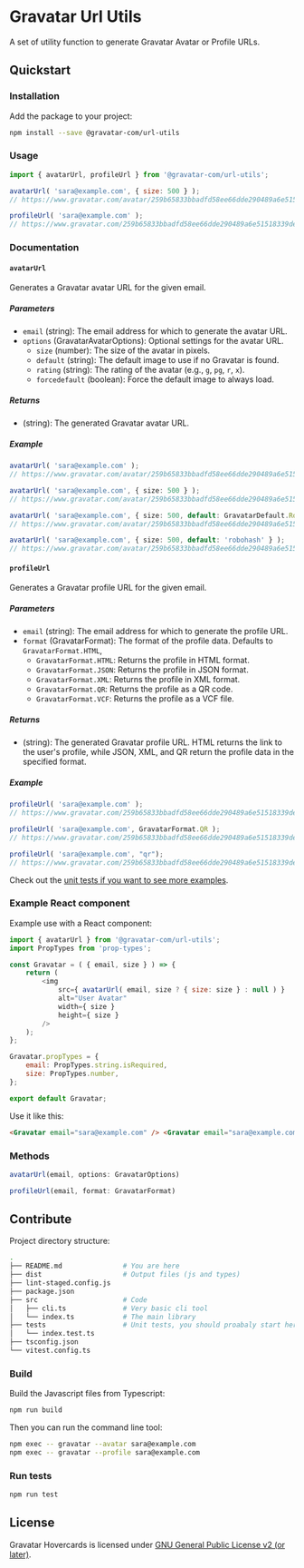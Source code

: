 # Gravatar Url Utils

A set of utility function to generate Gravatar Avatar or Profile URLs.

## Quickstart

### Installation

Add the package to your project:

```sh
npm install --save @gravatar-com/url-utils
```

### Usage

```js
import { avatarUrl, profileUrl } from '@gravatar-com/url-utils';

avatarUrl( 'sara@example.com', { size: 500 } );
// https://www.gravatar.com/avatar/259b65833bbadfd58ee66dde290489a6e51518339de4886d2331027751f0913a?size=500

profileUrl( 'sara@example.com' );
// https://www.gravatar.com/259b65833bbadfd58ee66dde290489a6e51518339de4886d2331027751f0913a
```

### Documentation

#### `avatarUrl`

Generates a Gravatar avatar URL for the given email.

##### Parameters

-   `email` (string): The email address for which to generate the avatar URL.
-   `options` (GravatarAvatarOptions): Optional settings for the avatar URL.
    -   `size` (number): The size of the avatar in pixels.
    -   `default` (string): The default image to use if no Gravatar is found.
    -   `rating` (string): The rating of the avatar (e.g., `g`, `pg`, `r`, `x`).
    -   `forcedefault` (boolean): Force the default image to always load.

##### Returns

-   (string): The generated Gravatar avatar URL.

##### Example

```ts
avatarUrl( 'sara@example.com' );
// https://www.gravatar.com/avatar/259b65833bbadfd58ee66dde290489a6e51518339de4886d2331027751f0913a

avatarUrl( 'sara@example.com', { size: 500 } );
// https://www.gravatar.com/avatar/259b65833bbadfd58ee66dde290489a6e51518339de4886d2331027751f0913a?size=500

avatarUrl( 'sara@example.com', { size: 500, default: GravatarDefault.Robohash } );
// https://www.gravatar.com/avatar/259b65833bbadfd58ee66dde290489a6e51518339de4886d2331027751f0913a?size=500&default=robohash

avatarUrl( 'sara@example.com', { size: 500, default: 'robohash' } );
// https://www.gravatar.com/avatar/259b65833bbadfd58ee66dde290489a6e51518339de4886d2331027751f0913a?size=500&default=robohash
```

#### `profileUrl`

Generates a Gravatar profile URL for the given email.

##### Parameters

-   `email` (string): The email address for which to generate the profile URL.
-   `format` (GravatarFormat): The format of the profile data. Defaults to `GravatarFormat.HTML`,
    -   `GravatarFormat.HTML`: Returns the profile in HTML format.
    -   `GravatarFormat.JSON`: Returns the profile in JSON format.
    -   `GravatarFormat.XML`: Returns the profile in XML format.
    -   `GravatarFormat.QR`: Returns the profile as a QR code.
    -   `GravatarFormat.VCF`: Returns the profile as a VCF file.

##### Returns

-   (string): The generated Gravatar profile URL. HTML returns the link to the user's profile, while JSON, XML, and QR return the profile data in the specified format.

##### Example

```ts
profileUrl( 'sara@example.com' );
// https://www.gravatar.com/259b65833bbadfd58ee66dde290489a6e51518339de4886d2331027751f0913a

profileUrl( 'sara@example.com', GravatarFormat.QR );
// https://www.gravatar.com/259b65833bbadfd58ee66dde290489a6e51518339de4886d2331027751f0913a.qr

profileUrl( 'sara@example.com', "qr");
// https://www.gravatar.com/259b65833bbadfd58ee66dde290489a6e51518339de4886d2331027751f0913a.qr
```

Check out the [unit tests if you want to see more examples](tests/index.test.ts).

### Example React component

Example use with a React component:

```js
import { avatarUrl } from '@gravatar-com/url-utils';
import PropTypes from 'prop-types';

const Gravatar = ( { email, size } ) => {
	return (
		<img
			src={ avatarUrl( email, size ? { size: size } : null ) }
			alt="User Avatar"
			width={ size }
			height={ size }
		/>
	);
};

Gravatar.propTypes = {
	email: PropTypes.string.isRequired,
	size: PropTypes.number,
};

export default Gravatar;
```

Use it like this:

```html
<Gravatar email="sara@example.com" /> <Gravatar email="sara@example.com" size="{500}" />
```

### Methods

```js
avatarUrl(email, options: GravatarOptions)
```

```js
profileUrl(email, format: GravatarFormat)
```

## Contribute

Project directory structure:

```sh
.
├── README.md               # You are here
├── dist                    # Output files (js and types)
├── lint-staged.config.js
├── package.json
├── src                     # Code
│   ├── cli.ts              # Very basic cli tool
│   └── index.ts            # The main library
├── tests                   # Unit tests, you should proabaly start here
│   └── index.test.ts
├── tsconfig.json
└── vitest.config.ts
```

### Build

Build the Javascript files from Typescript:

```sh
npm run build
```

Then you can run the command line tool:

```sh
npm exec -- gravatar --avatar sara@example.com
npm exec -- gravatar --profile sara@example.com
```

### Run tests

```sh
npm run test
```

## License

Gravatar Hovercards is licensed under [GNU General Public License v2 (or later)](../../../docs/LICENSE.md).
